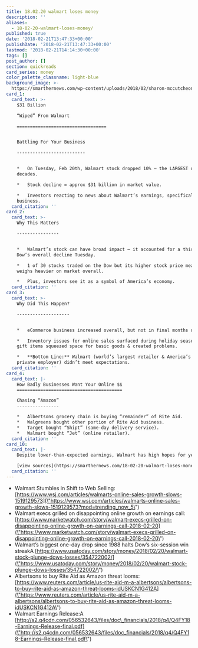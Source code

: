 ```yaml
---
title: 18.02.20 walmart loses money
description: ''
aliases:
  - 18-02-20-walmart-loses-money/
published: true
date: '2018-02-21T13:47:33+00:00'
publishDate: '2018-02-21T13:47:33+00:00'
lastmod: '2018-02-21T14:14:30+00:00'
tags: []
post_author: []
section: quickreads
card_series: money
color_palette_classname: light-blue
background_image: >-
  https://smarthernews.com/wp-content/uploads/2018/02/sharon-mccutcheon-552616-unsplash-360x360.jpg
card_1:
  card_text: >-
    $31 Billion  

    “Wiped” From Walmart

    ==================================


    Battling For Your Business

    --------------------------


    *   On Tuesday, Feb 20th, Walmart stock dropped 10% – the LARGEST drop in
    decades.

    *   Stock decline = approx $31 billion in market value.

    *   Investors reacting to news about Walmart’s earnings, specifically online
    business.
  card_citation: ''
card_2:
  card_text: >-
    Why This Matters

    ----------------


    *   Walmart’s stock can have broad impact – it accounted for a third of the
    Dow’s overall decline Tuesday.

    *   1 of 30 stocks traded on the Dow but its higher stock price means it
    weighs heavier on market overall.

    *   Plus, investors see it as a symbol of America’s economy.
  card_citation: ''
card_3:
  card_text: >-
    Why Did This Happen?

    --------------------


    *   eCommerce business increased overall, but not in final months of 2017.

    *   Inventory issues for online sales surfaced during holiday season, i.e.
    gift items squeezed space for basic goods & created problems.

    *   **Bottom Line:** Walmart (world’s largest retailer & America’s largest
    private employer) didn’t meet expectations.
  card_citation: ''
card_4:
  card_text: |-
    How Badly Businesses Want Your Online $$
    ========================================

    Chasing “Amazon”
    ----------------

    *   Albertsons grocery chain is buying “remainder” of Rite Aid.
    *   Walgreens bought other portion of Rite Aid business.
    *   Target bought “Shipt” (same-day delivery service).
    *   Walmart bought “Jet” (online retailer).
  card_citation: ''
card_10:
  card_text: |-
    Despite lower-than-expected earnings, Walmart has high hopes for year ahead:

    [view sources](https://smarthernews.com/18-02-20-walmart-loses-money/)
  card_citation: ''
---
```

*   Walmart Stumbles in Shift to Web Selling: [https://www.wsj.com/articles/walmarts-online-sales-growth-slows-1519129573](\"https://www.wsj.com/articles/walmarts-online-sales-growth-slows-1519129573?mod=trending_now_5\")
*   Walmart execs grilled on disappointing online growth on earnings call: [https://www.marketwatch.com/story/walmart-execs-grilled-on-disappointing-online-growth-on-earnings-call-2018-02-20](\"https://www.marketwatch.com/story/walmart-execs-grilled-on-disappointing-online-growth-on-earnings-call-2018-02-20\")
*   Walmart’s biggest one-day drop since 1988 halts Dow’s six-session win streakA [https://www.usatoday.com/story/money/2018/02/20/walmart-stock-plunge-dows-losses/354722002/](\"https://www.usatoday.com/story/money/2018/02/20/walmart-stock-plunge-dows-losses/354722002/\")
*   Albertsons to buy Rite Aid as Amazon threat looms: [https://www.reuters.com/article/us-rite-aid-m-a-albertsons/albertsons-to-buy-rite-aid-as-amazon-threat-looms-idUSKCN1G412A](\"https://www.reuters.com/article/us-rite-aid-m-a-albertsons/albertsons-to-buy-rite-aid-as-amazon-threat-looms-idUSKCN1G412A\")
*   Walmart Earnings Release:A [http://s2.q4cdn.com/056532643/files/doc\_financials/2018/q4/Q4FY18-Earnings-Release-final.pdf](\"http://s2.q4cdn.com/056532643/files/doc_financials/2018/q4/Q4FY18-Earnings-Release-final.pdf\")